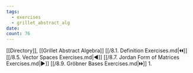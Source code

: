 ```yaml
---
tags:
  - exercises
  - grillet_abstract_alg
date:
count: 76
---
```

[[Directory]], [[Grillet Abstract Algebra]]
[[/8.1. Definition Exercises.md|🞀🞀]] [[/8.5. Vector Spaces Exercises.md|◀]] [[/8.7. Jordan Form of Matrices Exercises.md|▶]] [[/8.9. Gröbner Bases Exercises.md|🞂🞂]]
1. 